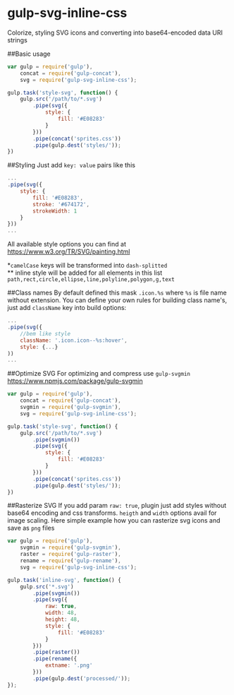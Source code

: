 # gulp-svg-inline-css

Colorize, styling SVG icons and converting into base64-encoded data URI strings

##Basic usage
```JavaScript
var gulp = require('gulp'),
	concat = require('gulp-concat'),
	svg = require('gulp-svg-inline-css');

gulp.task('style-svg', function() {
    gulp.src('/path/to/*.svg')
        .pipe(svg({
        	style: {
        		fill: '#E08283'
        	}
        }))
        .pipe(concat('sprites.css'))
        .pipe(gulp.dest('styles/'));
})
```

##Styling
Just add ```key: value``` pairs like this
```JavaScript
...
.pipe(svg({
	style: {
		fill: '#E08283',
		stroke: '#674172',
		strokeWidth: 1
	}
}))
...
```
All available style options you can find at https://www.w3.org/TR/SVG/painting.html

\*```camelCase``` keys will be transformed into ```dash-splitted```<br>
\** inline style will be added for all elements in this list  ```path,rect,circle,ellipse,line,polyline,polygon,g,text```

##Class names
By default defined this mask ```.icon.%s``` where ```%s``` is file name without extension.
You can define your own rules for building class name's, just add ```className``` key into build options: 
```JavaScript
...
.pipe(svg({
	//bem like style
	className: '.icon.icon--%s:hover',
	style: {...}
))
...
```

##Optimize SVG
For optimizing and compress use ```gulp-svgmin```  https://www.npmjs.com/package/gulp-svgmin
```JavaScript
var gulp = require('gulp'),
	concat = require('gulp-concat'),
	svgmin = require('gulp-svgmin'),
	svg = require('gulp-svg-inline-css');

gulp.task('style-svg', function() {
    gulp.src('/path/to/*.svg')
    	.pipe(svgmin())
        .pipe(svg({
        	style: {
        		fill: '#E08283'
        	}
        }))
        .pipe(concat('sprites.css'))
        .pipe(gulp.dest('styles/'));
})
```

##Rasterize SVG
If you add param `raw: true`, plugin just add styles without base64 encoding and css transforms.
`heigth` and `width` options avail for image scaling.
Here simple example how you can rasterize svg icons and save as `png` files
```JavaScript
var gulp = require('gulp'),
	svgmin = require('gulp-svgmin'),
	raster = require('gulp-raster'),
	rename = require('gulp-rename'),
	svg = require('gulp-svg-inline-css');

gulp.task('inline-svg', function() {
    gulp.src('*.svg')
    	.pipe(svgmin())
        .pipe(svg({
			raw: true,
			width: 48,
			height: 48,
        	style: {
        		fill: '#E08283'
        	}
	    }))
        .pipe(raster())
        .pipe(rename({
        	extname: '.png'
        }))
        .pipe(gulp.dest('processed/'));
});
```
